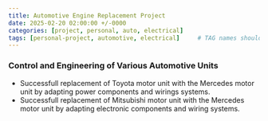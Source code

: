```yaml
---
title: Automotive Engine Replacement Project
date: 2025-02-20 02:00:00 +/-0000
categories: [project, personal, auto, electrical]
tags: [personal-project, automotive, electrical]     # TAG names should always be lowercase
---
```


### Control and Engineering of Various Automotive Units
- Successfull replacement of Toyota motor unit with the Mercedes motor unit
  by adapting power components and wirings systems.
- Successfull replacement of Mitsubishi motor unit with the Mercedes motor unit
  by adapting electronic components and wiring systems.